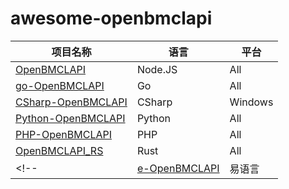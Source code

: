 # awesome-openbmclapi

| 项目名称 | 语言 | 平台 |
|---|---|---|
| [OpenBMCLAPI](https://github.com/bangbang93/openbmclapi) | Node.JS | All |
| [go-OpenBMCLAPI](https://github.com/LiterMC/go-openbmclapi) | Go | All |
| [CSharp-OpenBMCLAPI](https://github.com/SALTWOOD/CSharp-OpenBMCLAPI) | CSharp | Windows |
| [Python-OpenBMCLAPI](https://github.com/TTB-Network/python-openbmclapi) | Python | All |
| [PHP-OpenBMCLAPI](https://github.com/Mxmilu666/php-openbmclapi) | PHP | All |
| [OpenBMCLAPI_RS](https://github.com/HWServer/openbmclapi_rs) | Rust | All |
<!-- | [e-OpenBMCLAPI](https://github.com/kndxhz/e-openbmclapi) | 易语言 | All |  (Uncomment it when it has actual code)-->


